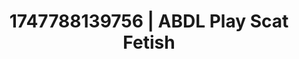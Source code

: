 ---
categories:
- Twerking tease
- Erotic archetypes
- Facial finish
- Digital erotica realm
- Pillow talk
image: /assets/images/1747788139756.jpg
layout: post
seo:
  description: Featured content with premium Scat Fetish, ABDL Play. HD images available.
  keywords: Scat Fetish, ABDL Play
  og_image: /assets/images/1747788139756.jpg
  schema_type: VisualArtwork
tags:
- ABDL Play
- Scat Fetish
- '#1747788139756'
title: 1747788139756 | ABDL Play Scat Fetish
---